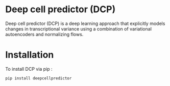 # Deep cell predictor (DCP)
Deep cell predictor (DCP) is a deep learning approach that explicitly models changes in transcriptional variance using a combination of variational autoencoders and normalizing flows. 

# Installation
To install DCP via pip : 

```bash
pip install deepcellpredictor
